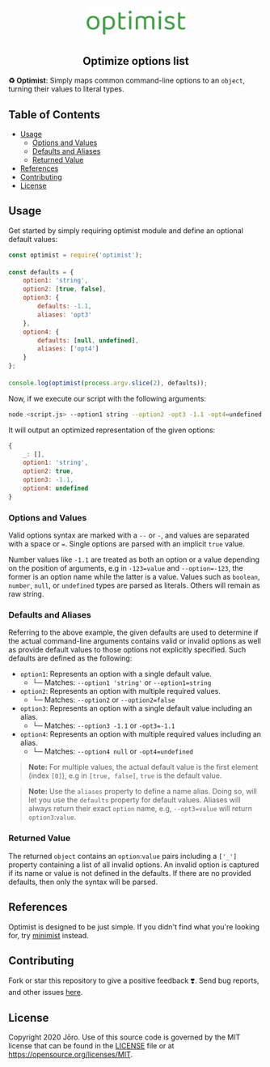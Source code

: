 <div align="center">
    <img src="img/optimist.png" alt="Optimist" width="200px"/>
</div>

<h2 align="center">Optimize options list</h2>

**:recycle: Optimist**: Simply maps common command-line options to an `object`, turning their values to literal types.

## Table of Contents

- [Usage](#usage)
    - [Options and Values](#options-and-values)
    - [Defaults and Aliases](#defaults-and-aliases)
    - [Returned Value](#returned-value)
- [References](#references)
- [Contributing](#contributing)
- [License](#license)

## Usage

Get started by simply requiring optimist module and define an optional default values:

```javascript
const optimist = require('optimist');

const defaults = {
    option1: 'string',
    option2: [true, false],
    option3: {
        defaults: -1.1,
        aliases: 'opt3'
    },
    option4: {
        defaults: [null, undefined],
        aliases: ['opt4']
    }
};

console.log(optimist(process.argv.slice(2), defaults));
```

Now, if we execute our script with the following arguments:

```bash
node <script.js> --option1 string --option2 -opt3 -1.1 -opt4=undefined
```

It will output an optimized representation of the given options:

```javascript
{
    _: [],
    option1: 'string',
    option2: true,
    option3: -1.1,
    option4: undefined
}
```

### Options and Values

Valid options syntax are marked with a `--` or `-`, and values are separated with a space or `=`. Single options are parsed with an implicit `true` value.

Number values like `-1.1` are treated as both an option or a value depending on the position of arguments, e.g in `-123=value` and `--option=-123`, the former is an option name while the latter is a value. Values such as `boolean`, `number`, `null`, or `undefined` types are parsed as literals. Others will remain as raw string.

### Defaults and Aliases

Referring to the above example, the given defaults are used to determine if the actual command-line arguments contains valid or invalid options as well as provide default values to those options not explicitly specified. Such defaults are defined as the following:

- `option1`: Represents an option with a single default value.
    - └─ Matches: `--option1 'string'` or `--option1=string`
- `option2`: Represents an option with multiple required values.
    - └─ Matches: `--option2` or `--option2=false`
- `option3`: Represents an option with a single default value including an alias.
    - └─ Matches: `--option3 -1.1` or `-opt3=-1.1`
- `option4`: Represents an option with multiple required values including an alias.
    - └─ Matches: `--option4 null` or `-opt4=undefined`

> **Note:** For multiple values, the actual default value is the first element (index `[0]`), e.g in `[true, false]`, `true` is the default value.

> **Note:** Use the `aliases` property to define a name alias. Doing so, will let you use the `defaults` property for default values. Aliases will always return their exact `option` name, e.g, `--opt3=value` will return `option3`:`value`.

### Returned Value

The returned `object` contains an `option`:`value` pairs including a `['_']` property containing a list of all invalid options. An invalid option is captured if its name or value is not defined in the defaults. If there are no provided defaults, then only the syntax will be parsed.

## References

Optimist is designed to be just simple. If you didn't find what you're looking for, try [minimist](https://www.npmjs.com/package/minimist) instead.

## Contributing

Fork or star this repository to give a positive feedback :heavy_heart_exclamation:. Send bug reports, and other issues [here](https://github.com/AmatsuyuKun/Optimist/issues).

## License

Copyright 2020 Jōro. Use of this source code is governed by the MIT license that can be found in the [LICENSE](LICENSE) file or at https://opensource.org/licenses/MIT.
